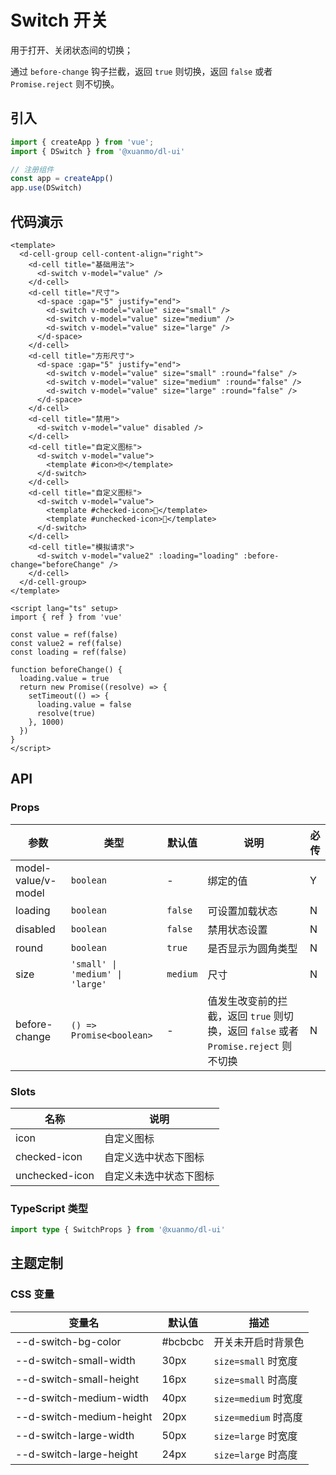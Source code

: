 # Switch 开关

用于打开、关闭状态间的切换；

通过 `before-change` 钩子拦截，返回 `true` 则切换，返回 `false` 或者 `Promise.reject` 则不切换。

## 引入

```typescript
import { createApp } from 'vue';
import { DSwitch } from '@xuanmo/dl-ui'

// 注册组件
const app = createApp()
app.use(DSwitch)
```

## 代码演示

```vue client=Mobile playground=MSwitch
<template>
  <d-cell-group cell-content-align="right">
    <d-cell title="基础用法">
      <d-switch v-model="value" />
    </d-cell>
    <d-cell title="尺寸">
      <d-space :gap="5" justify="end">
        <d-switch v-model="value" size="small" />
        <d-switch v-model="value" size="medium" />
        <d-switch v-model="value" size="large" />
      </d-space>
    </d-cell>
    <d-cell title="方形尺寸">
      <d-space :gap="5" justify="end">
        <d-switch v-model="value" size="small" :round="false" />
        <d-switch v-model="value" size="medium" :round="false" />
        <d-switch v-model="value" size="large" :round="false" />
      </d-space>
    </d-cell>
    <d-cell title="禁用">
      <d-switch v-model="value" disabled />
    </d-cell>
    <d-cell title="自定义图标">
      <d-switch v-model="value">
        <template #icon>🤓</template>
      </d-switch>
    </d-cell>
    <d-cell title="自定义图标">
      <d-switch v-model="value">
        <template #checked-icon>🌝</template>
        <template #unchecked-icon>🌚</template>
      </d-switch>
    </d-cell>
    <d-cell title="模拟请求">
      <d-switch v-model="value2" :loading="loading" :before-change="beforeChange" />
    </d-cell>
  </d-cell-group>
</template>

<script lang="ts" setup>
import { ref } from 'vue'

const value = ref(false)
const value2 = ref(false)
const loading = ref(false)

function beforeChange() {
  loading.value = true
  return new Promise((resolve) => {
    setTimeout(() => {
      loading.value = false
      resolve(true)
    }, 1000)
  })
}
</script>
```

## API

### Props

|参数|类型|默认值|说明|必传|
|---|----|-----|---|----|
|model-value/v-model|`boolean`|-|绑定的值|Y|
|loading|`boolean`|`false`|可设置加载状态|N|
|disabled|`boolean`|`false`|禁用状态设置|N|
|round|`boolean`|`true`|是否显示为圆角类型|N|
|size|`'small' \| 'medium' \| 'large'`|`medium`|尺寸|N|
|before-change|`() => Promise<boolean>`|-|值发生改变前的拦截，返回 `true` 则切换，返回 `false` 或者 `Promise.reject` 则不切换|N|

### Slots

|名称|说明|
|---|----|
|icon|自定义图标|
|checked-icon|自定义选中状态下图标|
|unchecked-icon|自定义未选中状态下图标|

### TypeScript 类型

```typescript
import type { SwitchProps } from '@xuanmo/dl-ui'
```

## 主题定制

### CSS 变量

|变量名|默认值|描述|
|-----|-----|----|
|--d-switch-bg-color|#bcbcbc|开关未开启时背景色|
|--d-switch-small-width|30px|`size=small` 时宽度|
|--d-switch-small-height|16px|`size=small` 时高度|
|--d-switch-medium-width|40px|`size=medium` 时宽度|
|--d-switch-medium-height|20px|`size=medium` 时高度|
|--d-switch-large-width|50px|`size=large` 时宽度|
|--d-switch-large-height|24px|`size=large` 时高度|
